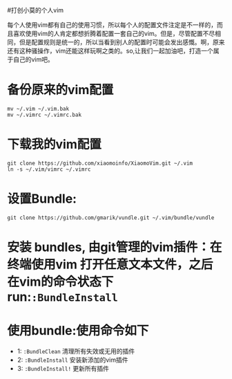 #打创小莫的个人vim

每个人使用vim都有自己的使用习惯，所以每个人的配置文件注定是不一样的，而且喜欢使用vim的人肯定都想折腾着配置一套自己的vim。但是，尽管配置不尽相同，但是配置规则是统一的，所以当看到别人的配置时可能会发出感慨。啊，原来还有这种骚操作，vim还能这样玩啊之类的。so,让我们一起加油吧，打造一个属于自己的vim吧。

# 备份原来的vim配置
```
mv ~/.vim ~/.vim.bak
mv ~/.vimrc ~/.vimrc.bak
```

# 下载我的vim配置
```
git clone https://github.com/xiaomoinfo/XiaomoVim.git ~/.vim
ln -s ~/.vim/vimrc ~/.vimrc
```

# 设置Bundle:
```
git clone https://github.com/gmarik/vundle.git ~/.vim/bundle/vundle
```

# 安装 bundles, 由git管理的vim插件：在终端使用vim 打开任意文本文件，之后在vim的命令状态下 run:`:BundleInstall`


# 使用bundle:使用命令如下
- 1: `:BundleClean` 清理所有失效或无用的插件
- 2: `:BundleInstall` 安装新添加的vim插件
- 3: `:BundleInstall!` 更新所有插件


